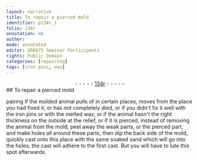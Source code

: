 ```yaml
---
layout: narrative
title: To repair a pierced mold
identifier: p134r_1
folio: 134r
annotation: no
author:
mode: annotated
editor: GR8975 Seminar Participants
rights: Public Domain
categories: [repairing]
tags: [iron pins, wax]
---
```


 <div class="folio" align="center">- - - - - <a href="http://gallica.bnf.fr/ark:/12148/btv1b10500001g/f273.image" target="_blank">134r</a> - - - - - </div> 
## To repair a pierced mold

pairing  <span class="activity"></span> 
 If the molded animal pulls of in certain places, moves from the place you had fixed it, or has not completely died, or if you didn't fix it well with the <span class="material">iron pins</span> or with the melted <span class="material">wax</span>, or if the animal hasn't the right thickness on the outside at the relief, or if it is pierced, instead of removing the animal from the mold, peel away the weak parts, or the pierced part, and make holes all around these parts, then dip the back side of the mold, quickly cast onto this place with the same soaked sand which will go into the holes, the cast will adhere to the first cast. But you will have to lute this spot afterwards.
 